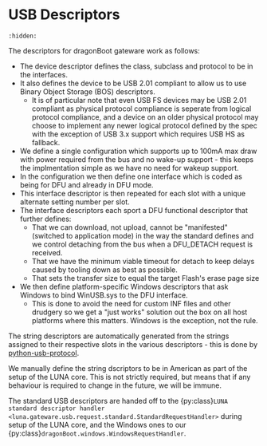 USB Descriptors
===============

```{toctree}
:hidden:
```

The descriptors for dragonBoot gateware work as follows:

* The device descriptor defines the class, subclass and protocol to be in the interfaces.
* It also defines the device to be USB 2.01 compliant to allow us to use Binary Object Storage (BOS) descriptors.
  * It is of particular note that even USB FS devices may be USB 2.01 compliant as physical protocol compliance is
    seperate from logical protocol compliance, and a device on an older physical protocol may choose to implement
    any newer logical protocol defined by the spec with the exception of USB 3.x support which requires USB HS as
    fallback.
* We define a single configuration which supports up to 100mA max draw with power required from the bus and no
  wake-up support - this keeps the implmentation simple as we have no need for wakeup support.
* In the configuration we then define one interface which is coded as being for DFU and already in DFU mode.
* This interface descriptor is then repeated for each slot with a unique alternate setting number per slot.
* The interface descriptors each sport a DFU functional descriptor that further defines:
  * That we can download, not upload, cannot be "manifested" (switched to application mode) in the way the
    standard defines and we control detaching from the bus when a DFU_DETACH request is received.
  * That we have the minimum viable timeout for detach to keep delays caused by tooling down as best as possible.
  * That sets the transfer size to equal the target Flash's erase page size
* We then define platform-specific Windows descriptors that ask Windows to bind WinUSB.sys to the DFU interface.
  * This is done to avoid the need for custom INF files and other drudgery so we get a "just works" solution out
    the box on all host platforms where this matters. Windows is the exception, not the rule.

The string descriptors are automatically generated from the strings assigned to their respective slots in the
various descriptors - this is done by
[python-usb-protocol](https://github.com/shrine-maiden-heavy-industries/python-usb-protocol).

We manually define the string dscriptors to be in American as part of the setup of the LUNA core. This is not
strictly required, but means that if any behaviour is required to change in the future, we will be immune.

The standard USB descriptors are handed off to the
{py:class}`LUNA standard descriptor handler <luna.gateware.usb.request.standard.StandardRequestHandler>` during
setup of the LUNA core, and the Windows ones to our {py:class}`dragonBoot.windows.WindowsRequestHandler`.
